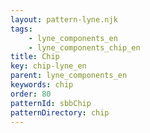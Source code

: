 ```yaml
---
layout: pattern-lyne.njk
tags: 
    - lyne_components_en
    - lyne_components_chip_en
title: Chip
key: chip-lyne_en
parent: lyne_components_en
keywords: chip
order: 80
patternId: sbbChip
patternDirectory: chip
---
```

